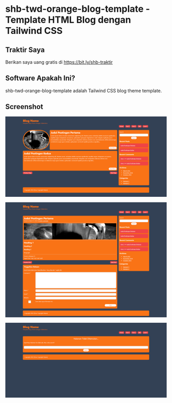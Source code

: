 # shb-twd-orange-blog-template - Template HTML Blog dengan Tailwind CSS

## Traktir Saya

Berikan saya uang gratis di https://bit.ly/shb-traktir

## Software Apakah Ini?

shb-twd-orange-blog-template adalah Tailwind CSS blog theme template.

## Screenshot

![ScreenShot](.readme-assets/shb-twd-orange-blog-template-1.png?raw=true)

![ScreenShot](.readme-assets/shb-twd-orange-blog-template-2.png?raw=true)

![ScreenShot](.readme-assets/shb-twd-orange-blog-template-3.png?raw=true)
